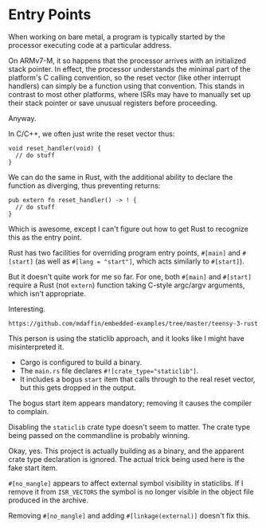 Entry Points
============

When working on bare metal, a program is typically started by the processor
executing code at a particular address.

On ARMv7-M, it so happens that the processor arrives with an initialized stack
pointer.  In effect, the processor understands the minimal part of the
platform's C calling convention, so the reset vector (like other interrupt
handlers) can simply be a function using that convention.  This stands in
contrast to most other platforms, where ISRs may have to manually set up their
stack pointer or save unusual registers before proceeding.

Anyway.

In C/C++, we often just write the reset vector thus:

    void reset_handler(void) {
      // do stuff
    }

We can do the same in Rust, with the additional ability to declare the function
as diverging, thus preventing returns:

    pub extern fn reset_handler() -> ! {
      // do stuff
    }

Which is awesome, except I can't figure out how to get Rust to recognize this as
the entry point.

Rust has two facilities for overriding program entry points, `#[main]` and
`#[start]` (as well as `#[lang = "start"]`, which acts similarly to `#[start]`).

But it doesn't quite work for me so far.  For one, both `#[main]` and `#[start]`
require a Rust (not `extern`) function taking C-style argc/argv arguments, which
isn't appropriate.



Interesting.

    https://github.com/mdaffin/embedded-examples/tree/master/teensy-3-rust

This person is using the staticlib approach, and it looks like I might have
misinterpreted it.

- Cargo is configured to build a binary.
- The `main.rs` file declares `#![crate_type="staticlib"]`.
- It includes a bogus `start` item that calls through to the real reset vector,
  but this gets dropped in the output.

The bogus start item appears mandatory; removing it causes the compiler to
complain.

Disabling the `staticlib` crate type doesn't seem to matter.  The crate type
being passed on the commandline is probably winning.

Okay, yes.  This project is actually building as a binary, and the apparent
crate type declaration is ignored.  The actual trick being used here is the fake
start item.


`#[no_mangle]` appears to affect external symbol visibility in staticlibs.  If I
remove it from `ISR_VECTORS` the symbol is no longer visible in the object file
produced in the archive.

Removing `#[no_mangle]` and adding `#[linkage(external)]` doesn't fix this.
